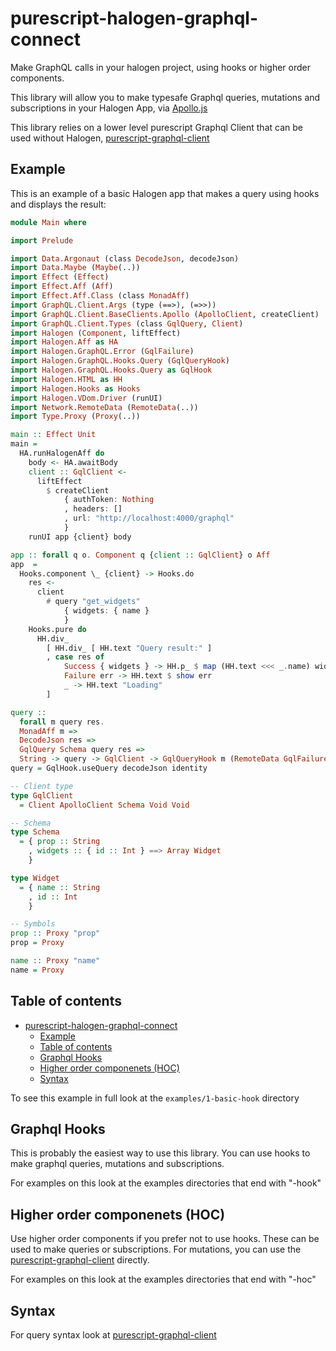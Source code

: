 # purescript-halogen-graphql-connect

Make GraphQL calls in your halogen project, using hooks or higher order components. 

This library will allow you to make typesafe Graphql queries, mutations and subscriptions in your Halogen App, 
via [Apollo.js](www.apollographql.com) 

This library relies on a lower level purescript Graphql Client that can be used without Halogen,
 [purescript-graphql-client](https://github.com/OxfordAbstracts/purescript-graphql-client)

## Example 

This is an example of a basic Halogen app that makes a query using hooks and displays the result:

```purs
module Main where

import Prelude

import Data.Argonaut (class DecodeJson, decodeJson)
import Data.Maybe (Maybe(..))
import Effect (Effect)
import Effect.Aff (Aff)
import Effect.Aff.Class (class MonadAff)
import GraphQL.Client.Args (type (==>), (=>>))
import GraphQL.Client.BaseClients.Apollo (ApolloClient, createClient)
import GraphQL.Client.Types (class GqlQuery, Client)
import Halogen (Component, liftEffect)
import Halogen.Aff as HA
import Halogen.GraphQL.Error (GqlFailure)
import Halogen.GraphQL.Hooks.Query (GqlQueryHook)
import Halogen.GraphQL.Hooks.Query as GqlHook
import Halogen.HTML as HH
import Halogen.Hooks as Hooks
import Halogen.VDom.Driver (runUI)
import Network.RemoteData (RemoteData(..))
import Type.Proxy (Proxy(..))

main :: Effect Unit
main =
  HA.runHalogenAff do
    body <- HA.awaitBody
    client :: GqlClient <-
      liftEffect
        $ createClient
            { authToken: Nothing
            , headers: []
            , url: "http://localhost:4000/graphql"
            }
    runUI app {client} body

app :: forall q o. Component q {client :: GqlClient} o Aff
app  =
  Hooks.component \_ {client} -> Hooks.do
    res <-
      client
        # query "get_widgets"
            { widgets: { name }
            }
    Hooks.pure do
      HH.div_
        [ HH.div_ [ HH.text "Query result:" ]
        , case res of
            Success { widgets } -> HH.p_ $ map (HH.text <<< _.name) widgets
            Failure err -> HH.text $ show err
            _ -> HH.text "Loading"
        ]

query ::
  forall m query res.
  MonadAff m =>
  DecodeJson res =>
  GqlQuery Schema query res =>
  String -> query -> GqlClient -> GqlQueryHook m (RemoteData GqlFailure res)
query = GqlHook.useQuery decodeJson identity

-- Client type
type GqlClient
  = Client ApolloClient Schema Void Void

-- Schema
type Schema
  = { prop :: String
    , widgets :: { id :: Int } ==> Array Widget
    }

type Widget
  = { name :: String
    , id :: Int
    }

-- Symbols 
prop :: Proxy "prop"
prop = Proxy

name :: Proxy "name"
name = Proxy
```

## Table of contents

- [purescript-halogen-graphql-connect](#purescript-halogen-graphql-connect)
  - [Example](#example)
  - [Table of contents](#table-of-contents)
  - [Graphql Hooks](#graphql-hooks)
  - [Higher order componenets (HOC)](#higher-order-componenets-hoc)
  - [Syntax](#syntax)

To see this example in full look at the `examples/1-basic-hook` directory

## Graphql Hooks 

This is probably the easiest way to use this library. You can use hooks to make graphql 
queries, mutations and subscriptions. 

For examples on this look at the examples directories that end with "-hook"

## Higher order componenets (HOC)

Use higher order components if you prefer not to use hooks. These can be used to make queries or 
subscriptions. For mutations, you can use the [purescript-graphql-client](https://github.com/OxfordAbstracts/purescript-graphql-client) directly. 

For examples on this look at the examples directories that end with "-hoc"


## Syntax

For query syntax look at [purescript-graphql-client](https://github.com/OxfordAbstracts/purescript-graphql-client) 
